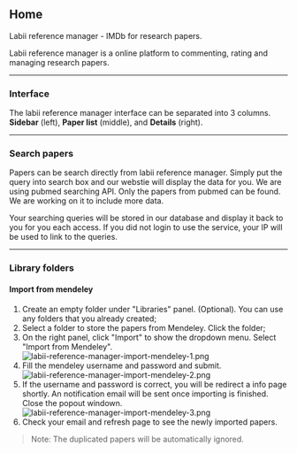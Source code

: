 ## Home

Labii reference manager - IMDb for research papers.

Labii reference manager is a online platform to commenting, rating and managing research papers. 

---

### Interface

The labii reference manager interface can be separated into 3 columns. **Sidebar** (left), **Paper list** (middle), and **Details** (right).



---

### Search papers

Papers can be search directly from labii reference manager. Simply put the query into search box and our webstie will display the data for you. We are using pubmed searching API. Only the papers from pubmed can be found. We are working on it to include more data.

Your searching queries will be stored in our database and display it back to you for you each access. If you did not login to use the service, your IP will be used to link to the queries.

---

### Library folders

#### Import from mendeley

1. Create an empty folder under "Libraries" panel. (Optional). You can use any folders that you already created;
2. Select a folder to store the papers from Mendeley. Click the folder;
3. On the right panel, click "Import" to show the dropdown menu. Select "Import from Mendeley". ![labii-reference-manager-import-mendeley-1.png](https://labiiblog.files.wordpress.com/2015/05/labii-reference-manager-import-mendeley-1.png)
4. Fill the mendeley username and password and submit.
![labii-reference-manager-import-mendeley-2.png](https://labiiblog.files.wordpress.com/2015/05/labii-reference-manager-import-mendeley-2.png)
5. If the username and password is correct, you will be redirect a info page shortly. An notification email will be sent once importing is finished. Close the popout windown.
![labii-reference-manager-import-mendeley-3.png](https://labiiblog.files.wordpress.com/2015/05/labii-reference-manager-import-mendeley-3.png)
6. Check your email and refresh page to see the newly imported papers.
> Note: The duplicated papers will be automatically ignored.